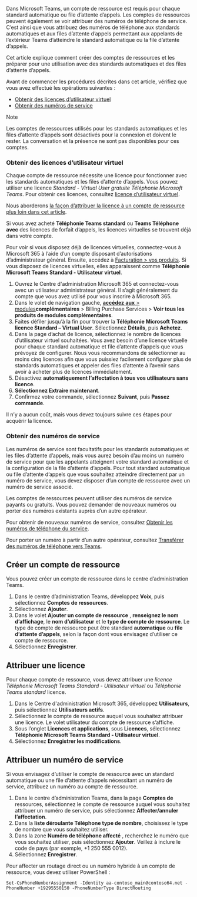 Dans Microsoft Teams, un compte de ressource est requis pour chaque standard automatique ou file d’attente d’appels. Les comptes de ressources peuvent également se voir attribuer des numéros de téléphone de service. C’est ainsi que vous attribuez des numéros de téléphone aux standards automatiques et aux files d’attente d’appels permettant aux appelants de l’extérieur Teams d’atteindre le standard automatique ou la file d’attente d’appels.

Cet article explique comment créer des comptes de ressources et les préparer pour une utilisation avec des standards automatiques et des files d’attente d’appels.

Avant de commencer les procédures décrites dans cet article, vérifiez que vous avez effectué les opérations suivantes :

- [Obtenir des licences d’utilisateur virtuel](#obtain-virtual-user-licenses)
- [Obtenir des numéros de service](#obtain-service-numbers)

> [!NOTE]
> Les comptes de ressources utilisés pour les standards automatiques et les files d’attente d’appels sont désactivés pour la connexion et doivent le rester. La conversation et la présence ne sont pas disponibles pour ces comptes.

### <a name="obtain-virtual-user-licenses"></a>Obtenir des licences d’utilisateur virtuel

Chaque compte de ressource nécessite une licence pour fonctionner avec les standards automatiques et les files d’attente d’appels. Vous pouvez utiliser une licence *Standard - Virtual User gratuite Téléphonie Microsoft Teams*. Pour obtenir ces licences, consultez [licence d’utilisateur virtuel](../teams-add-on-licensing/virtual-user.md).

Nous aborderons [la façon d’attribuer la licence à un compte de ressource plus loin dans cet article](#assign-a-license).

Si vous avez acheté **Téléphonie Teams standard** ou **Teams Téléphone avec** des licences de forfait d’appels, les licences virtuelles se trouvent déjà dans votre compte.

Pour voir si vous disposez déjà de licences virtuelles, connectez-vous à Microsoft 365 à l’aide d’un compte disposant d’autorisations d’administrateur général. Ensuite, accédez à [Facturation > vos produits](https://admin.microsoft.com/Adminportal/Home#/subscriptions). Si vous disposez de licences virtuelles, elles apparaissent comme **Téléphonie Microsoft Teams Standard - Utilisateur virtuel**.

1. Ouvrez le Centre d'administration Microsoft 365 et connectez-vous avec un utilisateur administrateur général. Il s’agit généralement du compte que vous avez utilisé pour vous inscrire à Microsoft 365.
2. Dans le volet de navigation gauche, [**accédez** **aux** >  modules](https://admin.microsoft.com/Adminportal/Home#/catalog)**complémentaires** >  Billing Purchase Services  > **Voir tous les produits de modules complémentaires**.
3. Faites défiler jusqu’à la fin pour trouver la **Téléphonie Microsoft Teams licence Standard – Virtual User**. Sélectionnez **Détails**, puis **Achetez**.
4. Dans la page d’achat de licence, sélectionnez le nombre de licences d’utilisateur virtuel souhaitées. Vous avez besoin d’une licence virtuelle pour chaque standard automatique et file d’attente d’appels que vous prévoyez de configurer. Nous vous recommandons de sélectionner au moins cinq licences afin que vous puissiez facilement configurer plus de standards automatiques et appeler des files d’attente à l’avenir sans avoir à acheter plus de licences immédiatement.
5. Désactivez **automatiquement l’affectation à tous vos utilisateurs sans licence**.
6. **Sélectionnez Extraire maintenant**.
7. Confirmez votre commande, sélectionnez **Suivant**, puis **Passez commande**.

Il n’y a aucun coût, mais vous devez toujours suivre ces étapes pour acquérir la licence.

### <a name="obtain-service-numbers"></a>Obtenir des numéros de service

Les numéros de service sont facultatifs pour les standards automatiques et les files d’attente d’appels, mais vous aurez besoin d’au moins un numéro de service pour que les appelants atteignent votre standard automatique et la configuration de la file d’attente d’appels. Pour tout standard automatique ou file d’attente d’appels que vous souhaitez atteindre directement par un numéro de service, vous devez disposer d’un compte de ressource avec un numéro de service associé.

Les comptes de ressources peuvent utiliser des numéros de service payants ou gratuits. Vous pouvez demander de nouveaux numéros ou porter des numéros existants auprès d’un autre opérateur.

Pour obtenir de nouveaux numéros de service, consultez [Obtenir les numéros de téléphone du service](../getting-service-phone-numbers.md).

Pour porter un numéro à partir d’un autre opérateur, consultez [Transférer des numéros de téléphone vers Teams](../phone-number-calling-plans/transfer-phone-numbers-to-teams.md).

## <a name="create-a-resource-account"></a>Créer un compte de ressource

Vous pouvez créer un compte de ressource dans le centre d’administration Teams.

1. Dans le centre d’administration Teams, développez **Voix**, puis sélectionnez **Comptes de ressources**.
2. Sélectionnez **Ajouter**.
3. Dans le volet **Ajouter un compte de ressource** , **renseignez le nom d’affichage**, le **nom d’utilisateur** et le **type de compte de ressource**. Le type de compte de ressource peut être standard **automatique** ou **file d’attente d’appels**, selon la façon dont vous envisagez d’utiliser ce compte de ressource.
4. Sélectionnez **Enregistrer**.

## <a name="assign-a-license"></a>Attribuer une licence

Pour chaque compte de ressource, vous devez attribuer une *licence Téléphonie Microsoft Teams Standard - Utilisateur virtuel* ou *Téléphonie Teams standard* licence.

1. Dans le Centre d'administration Microsoft 365, développez **Utilisateurs**, puis sélectionnez **Utilisateurs actifs**.
2. Sélectionnez le compte de ressource auquel vous souhaitez attribuer une licence. Le volet utilisateur du compte de ressource s’affiche.
3. Sous l’onglet **Licences et applications**, sous **Licences**, sélectionnez **Téléphonie Microsoft Teams Standard - Utilisateur virtuel**.
4. Sélectionnez **Enregistrer les modifications**.

## <a name="assign-a-service-number"></a>Attribuer un numéro de service

Si vous envisagez d’utiliser le compte de ressource avec un standard automatique ou une file d’attente d’appels nécessitant un numéro de service, attribuez un numéro au compte de ressource.

1. Dans le centre d’administration Teams, dans la page **Comptes de** ressources, sélectionnez le compte de ressource auquel vous souhaitez attribuer un numéro de service, puis sélectionnez **Affecter/annuler l’affectation**.
2. Dans la **liste déroulante Téléphone type de nombre**, choisissez le type de nombre que vous souhaitez utiliser.
3. Dans la zone **Numéro de téléphone affecté** , recherchez le numéro que vous souhaitez utiliser, puis sélectionnez **Ajouter**. Veillez à inclure le code de pays (par exemple, +1 250 555 0012).
4. Sélectionnez **Enregistrer**.

Pour affecter un routage direct ou un numéro hybride à un compte de ressource, vous devez utiliser PowerShell :

`Set-CsPhoneNumberAssignment -Identity aa-contoso_main@contoso64.net -PhoneNumber +19295550150 -PhoneNumberType DirectRouting`
